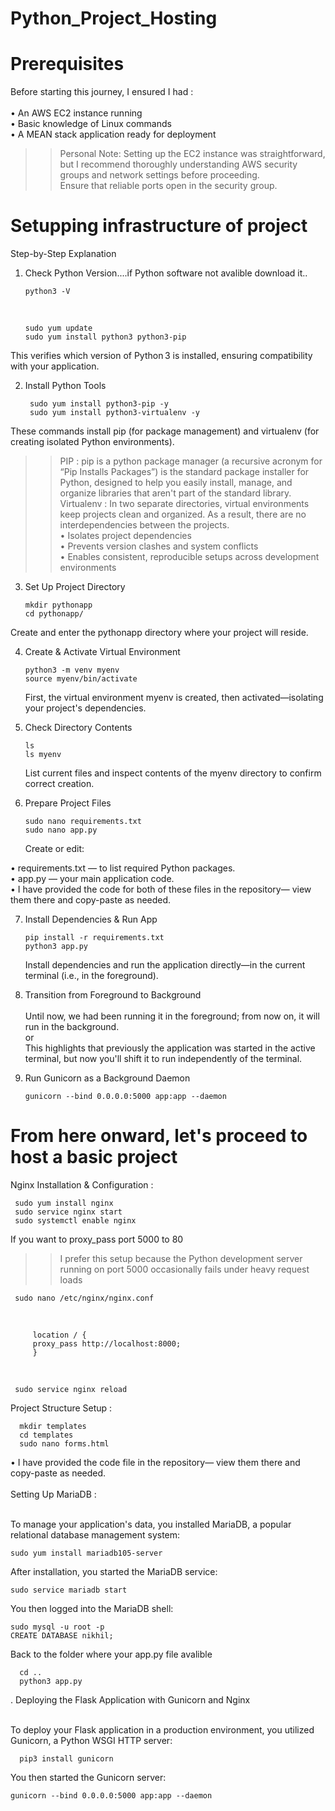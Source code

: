 # Python_Project_Hosting

<h1> Prerequisites</h1>
Before starting this journey, I ensured I had :<br>
<br>
• An AWS EC2 instance running <br>
• Basic knowledge of Linux commands<br>
• A MEAN stack application ready for deployment<br>

>>Personal Note: Setting up the EC2 instance was straightforward, but I recommend thoroughly understanding AWS security groups and network settings before proceeding.<br>
Ensure that reliable ports open in the security group.

<h1>Setupping infrastructure of project</h1>

Step-by-Step Explanation<br>

1. Check Python Version....if Python software not avalible download it..
   
       python3 -V
   <br>
   
       sudo yum update
       sudo yum install python3 python3-pip
This verifies which version of Python 3 is installed, ensuring compatibility with your application.<br>

2. Install Python Tools
   
        sudo yum install python3-pip -y
        sudo yum install python3-virtualenv -y
These commands install pip (for package management) and virtualenv (for creating isolated Python environments).
>>PIP : pip is a python package manager (a recursive acronym for “Pip Installs Packages”) is the standard package installer for Python, designed to help you easily install, manage, and organize libraries that aren't part of the standard library.<br>
>> Virtualenv : In two separate directories, virtual environments keep projects clean and organized. As a result, there are no interdependencies between the projects.<br>
• Isolates project dependencies<br>
• Prevents version clashes and system conflicts<br>
• Enables consistent, reproducible setups across development environments<br>

3. Set Up Project Directory

       mkdir pythonapp
       cd pythonapp/
Create and enter the pythonapp directory where your project will reside.<br>

4. Create & Activate Virtual Environment

       python3 -m venv myenv
       source myenv/bin/activate
   First, the virtual environment myenv is created, then activated—isolating your project's dependencies.<br>

5. Check Directory Contents

       ls
       ls myenv
   List current files and inspect contents of the myenv directory to confirm correct creation.<br>

6. Prepare Project Files

       sudo nano requirements.txt
       sudo nano app.py
   Create or edit:<br>

• requirements.txt — to list required Python packages.<br>
• app.py — your main application code.<br>
• I have provided the code for both of these files in the repository— view them there and copy-paste as needed.<br>

7. Install Dependencies & Run App
   
       pip install -r requirements.txt
       python3 app.py
   Install dependencies and run the application directly—in the current terminal (i.e., in the foreground).
8. Transition from Foreground to Background <br>  
         Until now, we had been running it in the foreground; from now on, it will run in the background.<br>
         or<br>
         This highlights that previously the application was started in the active terminal, but now you'll shift it to run independently of the terminal.<br>

9. Run Gunicorn as a Background Daemon
    
       gunicorn --bind 0.0.0.0:5000 app:app --daemon



<h1>From here onward, let's proceed to host a basic project</h1>

Nginx Installation & Configuration :

     sudo yum install nginx
     sudo service nginx start
     sudo systemctl enable nginx

   If you want to proxy_pass port 5000 to 80
   >>I prefer this setup because the Python development server running on port 5000 occasionally fails under heavy request loads

     sudo nano /etc/nginx/nginx.conf
 <br>
 
         location / {
         proxy_pass http://localhost:8000;
         }
   <br>      
    
     sudo service nginx reload

 Project Structure Setup :
 
      mkdir templates
      cd templates
      sudo nano forms.html
• I have provided the code file in the repository— view them there and copy-paste as needed.<br><br>
Setting Up MariaDB :<br><br>

To manage your application's data, you installed MariaDB, a popular relational database management system:

    sudo yum install mariadb105-server


After installation, you started the MariaDB service:

    sudo service mariadb start
You then logged into the MariaDB shell:

    sudo mysql -u root -p
    CREATE DATABASE nikhil;
    
  Back to the folder where your app.py file avalible
  
      cd ..
      python3 app.py

. Deploying the Flask Application with Gunicorn and Nginx<br><br>

To deploy your Flask application in a production environment, you utilized Gunicorn, a Python WSGI HTTP server:

      pip3 install gunicorn
You then started the Gunicorn server:

    gunicorn --bind 0.0.0.0:5000 app:app --daemon


